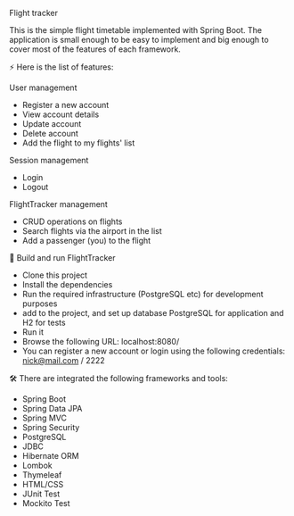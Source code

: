Flight tracker 

This is the simple flight timetable implemented with Spring Boot. The application is small enough to be easy to implement and big enough to cover most of the features of each framework.

⚡ Here is the list of features:

User management
* Register a new account
* View account details
* Update account
* Delete account 
* Add the flight to my flights' list

Session management
* Login
* Logout 

FlightTracker management
* CRUD operations on flights 
* Search flights via the airport in the list
* Add a passenger (you) to the flight

🚀 Build and run FlightTracker
- Clone this project
- Install the dependencies
- Run the required infrastructure (PostgreSQL etc) for development purposes
- add to the project, and set up database PostgreSQL for application and H2 for tests
- Run it
- Browse the following URL: localhost:8080/ 
- You can register a new account or login using the following credentials: nick@mail.com / 2222

🛠 There are integrated the following frameworks and tools:
* Spring Boot
* Spring Data JPA
* Spring MVC
* Spring Security
* PostgreSQL
* JDBC
* Hibernate ORM
* Lombok
* Thymeleaf
* HTML/CSS
* JUnit Test
* Mockito Test
